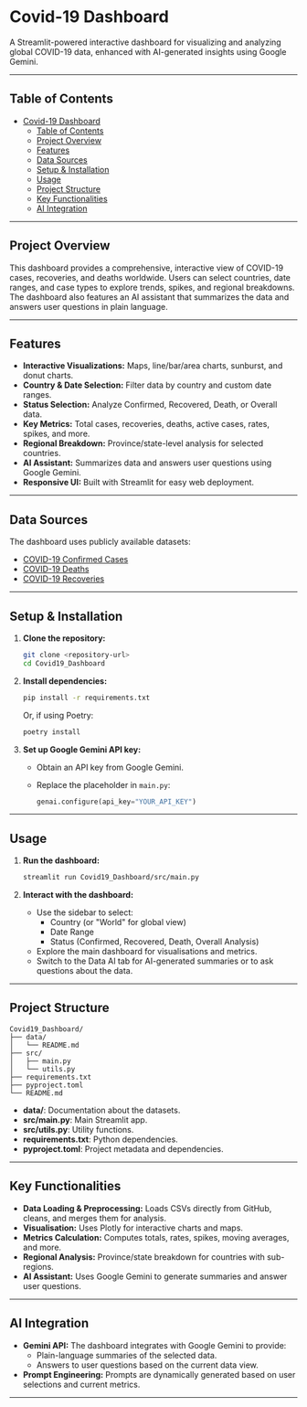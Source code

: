 # Covid-19 Dashboard

A Streamlit-powered interactive dashboard for visualizing and analyzing global COVID-19 data, enhanced with AI-generated insights using Google Gemini.

---

## Table of Contents

- [Covid-19 Dashboard](#covid-19-dashboard)
  - [Table of Contents](#table-of-contents)
  - [Project Overview](#project-overview)
  - [Features](#features)
  - [Data Sources](#data-sources)
  - [Setup \& Installation](#setup--installation)
  - [Usage](#usage)
  - [Project Structure](#project-structure)
  - [Key Functionalities](#key-functionalities)
  - [AI Integration](#ai-integration)

---

## Project Overview

This dashboard provides a comprehensive, interactive view of COVID-19 cases, recoveries, and deaths worldwide. Users can select countries, date ranges, and case types to explore trends, spikes, and regional breakdowns. The dashboard also features an AI assistant that summarizes the data and answers user questions in plain language.

---

## Features

- **Interactive Visualizations:** Maps, line/bar/area charts, sunburst, and donut charts.
- **Country & Date Selection:** Filter data by country and custom date ranges.
- **Status Selection:** Analyze Confirmed, Recovered, Death, or Overall data.
- **Key Metrics:** Total cases, recoveries, deaths, active cases, rates, spikes, and more.
- **Regional Breakdown:** Province/state-level analysis for selected countries.
- **AI Assistant:** Summarizes data and answers user questions using Google Gemini.
- **Responsive UI:** Built with Streamlit for easy web deployment.

---

## Data Sources

The dashboard uses publicly available datasets:

- [COVID-19 Confirmed Cases](https://raw.githubusercontent.com/nabing259/covid19_casestudy/refs/heads/main/Covid19_casestudy/covid-19-dataset/covid_19_confirmed_v1.csv)
- [COVID-19 Deaths](https://raw.githubusercontent.com/nabing259/covid19_casestudy/refs/heads/main/Covid19_casestudy/covid-19-dataset/covid_19_deaths_v1.csv)
- [COVID-19 Recoveries](https://raw.githubusercontent.com/nabing259/covid19_casestudy/refs/heads/main/Covid19_casestudy/covid-19-dataset/covid_19_recovered_v1.csv)

---

## Setup & Installation

1. **Clone the repository:**

   ```sh
   git clone <repository-url>
   cd Covid19_Dashboard
   ```

2. **Install dependencies:**

   ```sh
   pip install -r requirements.txt
   ```

   Or, if using Poetry:

   ```sh
   poetry install
   ```

3. **Set up Google Gemini API key:**
   - Obtain an API key from Google Gemini.
   - Replace the placeholder in `main.py`:

     ```python
     genai.configure(api_key="YOUR_API_KEY")
     ```

---

## Usage

1. **Run the dashboard:**

   ```sh
   streamlit run Covid19_Dashboard/src/main.py
   ```

2. **Interact with the dashboard:**
   - Use the sidebar to select:
     - Country (or "World" for global view)
     - Date Range
     - Status (Confirmed, Recovered, Death, Overall Analysis)
   - Explore the main dashboard for visualisations and metrics.
   - Switch to the Data AI tab for AI-generated summaries or to ask questions about the data.

---

## Project Structure

```
Covid19_Dashboard/
├── data/
│   └── README.md
├── src/
│   ├── main.py
│   └── utils.py
├── requirements.txt
├── pyproject.toml
└── README.md
```

- **data/**: Documentation about the datasets.
- **src/main.py**: Main Streamlit app.
- **src/utils.py**: Utility functions.
- **requirements.txt**: Python dependencies.
- **pyproject.toml**: Project metadata and dependencies.

---

## Key Functionalities

- **Data Loading & Preprocessing:** Loads CSVs directly from GitHub, cleans, and merges them for analysis.
- **Visualisation:** Uses Plotly for interactive charts and maps.
- **Metrics Calculation:** Computes totals, rates, spikes, moving averages, and more.
- **Regional Analysis:** Province/state breakdown for countries with sub-regions.
- **AI Assistant:** Uses Google Gemini to generate summaries and answer user questions.

---

## AI Integration

- **Gemini API:** The dashboard integrates with Google Gemini to provide:
  - Plain-language summaries of the selected data.
  - Answers to user questions based on the current data view.
- **Prompt Engineering:** Prompts are dynamically generated based on user selections and current metrics.

---
